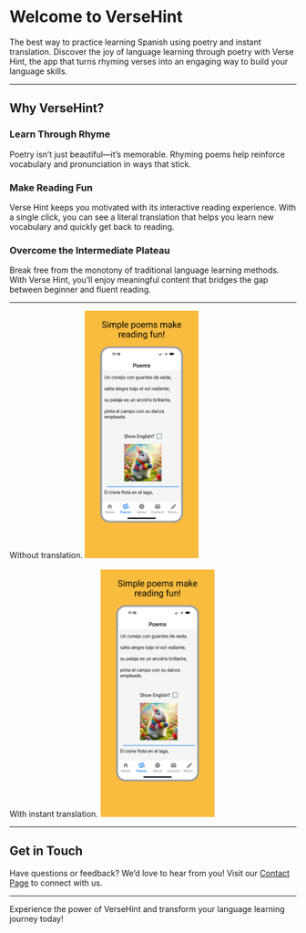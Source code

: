 
# Welcome to VerseHint

The best way to practice learning Spanish using poetry and instant translation. 
Discover the joy of language learning through poetry with Verse Hint, the app that turns rhyming verses into an engaging way to build your language skills.

---

## Why VerseHint?

### Learn Through Rhyme
Poetry isn’t just beautiful—it’s memorable. Rhyming poems help reinforce vocabulary and pronunciation in ways that stick.

### Make Reading Fun
Verse Hint keeps you motivated with its interactive reading experience.  With a single click, you can see a literal translation that helps you learn new vocabulary and quickly get back to reading.

### Overcome the Intermediate Plateau
Break free from the monotony of traditional language learning methods. With Verse Hint, you’ll enjoy meaningful content that bridges the gap between beginner and fluent reading.

---
Without translation.
<img src="poems.jpg" width="200">
<br/>
<br/>
With instant translation.
<img src="poems.jpg" width="200">

---

## Get in Touch
Have questions or feedback? We’d love to hear from you! Visit our [Contact Page](#) to connect with us.

---

Experience the power of VerseHint and transform your language learning journey today!

